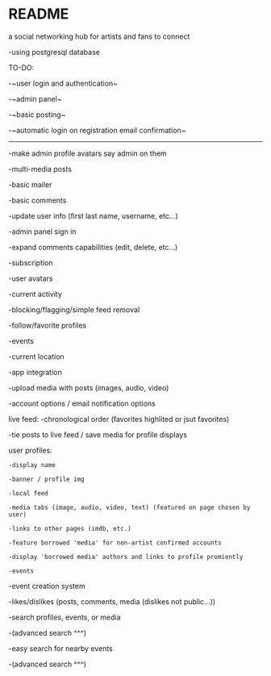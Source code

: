 # README

a social networking hub for artists and fans to connect

-using postgresql database

TO-DO:

-~user login and authentication~

-~admin panel~

-~basic posting~

-~automatic login on registration email confirmation~

---------------------------------------------------------------------

-make admin profile avatars say admin on them

-multi-media posts

-basic mailer

-basic comments

-update user info (first last name, username, etc...)

-admin panel sign in

-expand comments capabilities (edit, delete, etc...)

-subscription

-user avatars

-current activity

-blocking/flagging/simple feed removal

-follow/favorite profiles

-events

-current location

-app integration

-upload media with posts (images, audio, video)

-account options / email notification options

live feed:
    -chronological order (favorites highlited or jsut favorites)

-tie posts to live feed / save media for profile displays

user profiles:

    -display name

    -banner / profile img

    -local feed

    -media tabs (image, audio, video, text) (featured on page chosen by user)

    -links to other pages (imdb, etc.)

    -feature borrowed 'media' for non-artist confirmed accounts

    -display 'borrowed media' authors and links to profile promiently

    -events

-event creation system
    
-likes/dislikes (posts, comments, media (dislikes not public...))

-search profiles, events, or media 

-(advanced search ^^^)

-easy search for nearby events

-(advanced search ^^^)



